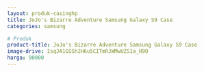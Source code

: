 ```yaml
---
layout: produk-casinghp
title: JoJo's Bizarre Adventure Samsung Galaxy S9 Case
categories: samsung

# Produk
product-title: JoJo's Bizarre Adventure Samsung Galaxy S9 Case
image-drive: 1sqJA1GSSh2H6u5CITmRJWMwUZS1a_H9O
harga: 90000
---
```

